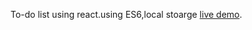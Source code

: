 To-do list using react.using ES6,local stoarge  [live demo](https://abhishekgiram.github.io/todolist/).
